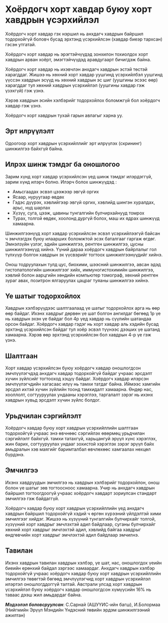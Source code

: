 # Хоёрдогч хорт хавдар буюу хорт хавдрын үсэрхийлэл

Хоёрдогч хорт хавдар гэх нэршил нь анхдагч хавдрын байршил тодорхойгүй боловч бусад эрхтэнд үсэрхийлсэн (хавдар биеэр тархсан) гэсэн утгатай.

Хоёрдогч хорт хавдар нь эрэгтэйчүүдэд зонхилон тохиолдох хорт хавдрын арван хоёрт, эмэгтэйчүүдэд аравдугаарт бичигдэж байна.

Хоёрдогч хорт хавдар нь ихэвчлэн анхдагч хавдрын эстэй төстэй харагддаг. Жишээ нь хөхний хорт хавдар уушгинд үсэрхийлбэл уушгинд үүссэн хавдрын эсүүд нь хөхний хавдрын эс шиг (уушгины эсээс өөр) харагддаг тул хөхний хавдрын үсэрхийлэл (уушгины хавдар гэж үзэхгүй) гэж үзнэ.

Хэрэв хавдрын эсийн хэлбэрийг тодорхойлох боломжгүй бол хоёрдогч хавдар гэж үзнэ.

Хоёрдогч хорт хавдрын тухай гарын авлагыг харна уу.

## Эрт илрүүлэлт
Одоогоор хорт хавдрын үсэрхийллийг эрт илрүүлэх (скрининг) шинжилгээ байхгүй байна.

## Илрэх шинж тэмдэг ба оношлогоо
Зарим хүнд хорт хавдар үсэрхийлсэн үед шинж тэмдэг илэрдэггүй, зарим хүнд илэрч болно. Илэрч болох шинжүүдэд :

- Амьсгаадах эсвэл цээжээр эвгүй оргих
- Ясаар, нуруугаар өвдөх
- Гэдэс дүүрэх, хэвлийгээр эвгүй оргих, хэвлийд шингэн хуралдах, арьс, нүд шарлах
- Хүзүү, суга, цээж, цавины тунгалгийн булчирхайнууд томрох
- Турах, толгой өвдөх, хоолонд дургүй болох, маш их ядрах шинжүүд хамаарна.
 

Шинжилгээнүүд хорт хавдар үсэрхийлсэн эсвэл үсэрхийлээгүй байсан ч эмчлэгдэх буюу илаарших боломжтой эсэх баталгааг гаргаж өгдөг. Эмнэлзүйн үзлэг, эдийн шинжилгээ, рентген шинжилгээ, цусны шинжилгээнүүд хийнэ. Үүний дараа хоёрдогч хавдрын байрлалыг гол түлхүүр болгон хавдрын эх үүсвэрийг тогтоох шинжилгээнүүдийг хийнэ.

Онош тодруулахын тулд цус, биохими, шээсний шинжилгээ, авсан эдэд гистопатологийн шинжилгээг хийх, иммуногистохимийн шинжилгээ, хэвлий болон аарцгийн хөндийн компьютер томограф, хөхний рентген зураг авах, позитрон ялгаруулах цацраг туяаны шинжилгээ хийнэ.

## Үе шатыг тодорхойлох
Хавдрын хэлбэрүүдээс шалтгаалаад үе шатыг тодорхойлох арга нь өөр өөр байдаг. Ихэнх хавдрыг дөрвөн үе шат болгон ангилдаг бөгөөд 1р үе нь хавдрын эхэн үе байдаг бол 4р үед хавдар нь сүүлийн шатандаа орсон байдаг. Хоёрдогч хавдар гэдэг нь хорт хавдар аль хэдийн бусад эрхтэнд үсэрхийлсэн байдаг тул хоёр эсвэл түүнээс дээших үе шатанд хамаарна. Хэрэв өөр эрхтэнд үсэрхийлсэн бол хавдрын 4-р үе гэж үзнэ.

## Шалтгаан
Хорт хавдар үсэрхийлсэн буюу хоёрдогч хавдар оношлогдсон эмчлүүлэгчдэд анхдагч хавдар тодорхойгүй байдаг учраас эрсдэлт хүчин зүйлсийг тогтооход хэцүү байдаг. Хоёрдогч хавдар илэрсэн эмчлүүлэгчдийн хагасаас илүү нь тамхи татдаг байна. Иймээс хамгийн эрсдэл ихтэй хүчин зүйлийн тоонд тамхидалт хамаарна. Өндөр нас, хооллолт, согтууруулах ундааны хэрэглээ, таргалалт зэрэг нь ихэнх хавдрын хувьд эрсдэлт хүчин зүйлс болдог.

## Урьдчилан сэргийлэлт
Хоёрдогч хавдар буюу хорт хавдрын үсэрхийллийн шалтгаан тодорхойгүй учраас энэ өвчнөөс сэргийлэх өвөрмөц урьдчилан сэргийлэлт байхгүй. тамхи татахгүй, харьцангуй эрүүл хүнс хэрэглэх, жин барих, согтууруулах ундааг зохистой хэрэглэх зэрэг эрүүл байх амьдралын хэв маягийг баримталбал өвчлөхөөс хамгаалах нөхцөл бүрдэнэ.

## Эмчилгээ
Ихэнх хавдруудын эмчилгээ нь хавдрын хэлбэрийг тодорхойлон, онош болон үе шатыг зөв тогтоосноос хамаарна. Учир нь анхдагч хавдрын байршил тогтоогдоогүй учраас хоёрдогч хавдарт зориулсан стандарт эмчилгээ гэж байдаггүй.

Хоёрдогч хавдар буюу хорт хавдрын үсэрхийллийн үед анхдагч хавдрын байршил тодорхойгүй хэдий ч өргөн хүрээний үйлдэлтэй хими эмчилгээг хийдэг. Жишээ нь хүзүүний тунгалгийн булчирхайг толгой, хүзүүний хорт хавдрыг эмчлэхтэй адил байдлаар, суганы булчирхайг хөхний хорт хавдрыг эмчлэхтэй адил, хэвлийд байгаа хавдрыг өндгөвчийн хорт хавдрыг эмчлэхтэй адил байдлаар эмчилнэ.

## Тавилан
Ихэнх хавдрын тавилан хавдрын хэлбэр, үе шат, нас, оношлогдох үеийн биеийн ерөнхий байдал зэргээс хамаардаг. Анхдагч хавдрын хэлбэр тодорхойгүй учраас хоёрдогч хавдар буюу хорт хавдрын үсэрхийллийн эмчилгээ төвөгтэй бөгөөд эмчлүүлэгчид хорт хавдрын үсэрхийлэл илэртэл оношлогддоггүй талтай. Австрали улсад хорт хавдрын үсэрхийлэл буюу хоёрдогч хавдар оношлогдсон хүмүүсийн 16% нь таваас дээш жил амьдардаг байна.

__*Мэдээлэл боловсруулсан*__: С.Сарнай (АШУҮИС-ийн багш), И.Болормаа (Нийгмийн Эрүүл Мэндийн Үндэсний төвийн эрдэм шинжилгээний ажилтан)
